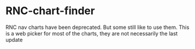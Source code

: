 # RNC-chart-finder
RNC nav charts have been deprecated.  But some still like to use them.  This is a web picker for most of the charts, they are not necessarily the last update
